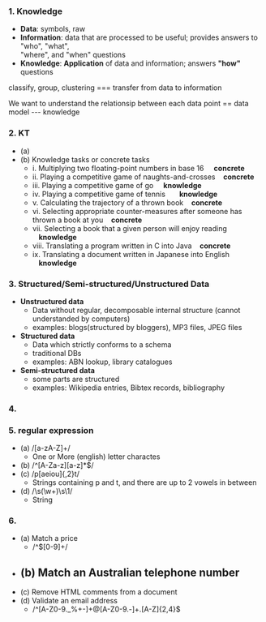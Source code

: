 ### 1. Knowledge
+ **Data**: symbols, raw 
+ **Information**: data that are processed to be useful; provides answers to "who", "what",  
"where", and "when" questions
+ **Knowledge**: **Application** of data and information; answers **"how"** questions 

classify, group, clustering === transfer from data to information

We want to understand the relationsip between each data point == data model --- knowledge

### 2. KT
+ (a)
+ (b) Knowledge tasks or concrete tasks
  - i. Multiplying two floating-point numbers in base 16 &nbsp;&nbsp;&nbsp;  **concrete**
  - ii. Playing a competitive game of naughts-and-crosses   &nbsp;&nbsp;&nbsp;**concrete**
  - iii. Playing a competitive game of go  &nbsp;&nbsp;&nbsp; **knowledge**
  - iv. Playing a competitive game of tennis    &nbsp;&nbsp;&nbsp;&nbsp;&nbsp;&nbsp;**knowledge**
  - v. Calculating the trajectory of a thrown book    &nbsp;&nbsp;&nbsp;**concrete**
  - vi. Selecting appropriate counter-measures after someone has thrown a book at you &nbsp;&nbsp;&nbsp;**concrete**
  - vii. Selecting a book that a given person will enjoy reading    &nbsp;&nbsp;&nbsp;**knowledge**
  - viii. Translating a program written in C into Java  &nbsp;&nbsp;&nbsp;**concrete**
  - ix. Translating a document written in Japanese into English   &nbsp;&nbsp;&nbsp;**knowledge**
  
### 3. Structured/Semi-structured/Unstructured Data
+ **Unstructured data**
  - Data without regular, decomposable internal structure (cannot understanded by computers)
  - examples: blogs(structured by bloggers), MP3 files, JPEG files
+ **Structured data**
  - Data which strictly conforms to a schema
  - traditional DBs
  - examples: ABN lookup, library catalogues
+ **Semi-structured data**
  - some parts are structured 
  - examples: Wikipedia entries, Bibtex records, bibliography
  
### 4. 

### 5. regular expression
+ (a) /[a-zA-Z]+/
  - One or More (english) letter charactes
+ (b) /^[A-Za-z][a-z]*$/
+ (c) /p[aeiou]{,2}t/
  - Strings containing p and t, and there are up to 2 vowels in between
+ (d) /\s(\w+)\s\1/
  - String 

### 6. 
+ (a) Match a price
  - /^\$[0-9]+/
+ (b) Match an Australian telephone number
  - 
+ (c) Remove HTML comments from a document
+ (d) Validate an email address
  - /^[A-Z0-9._%+-]+@[A-Z0-9.-]+\.[A-Z]{2,4}$

